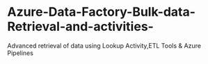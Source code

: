 # Azure-Data-Factory-Bulk-data-Retrieval-and-activities-
Advanced retrieval of data using Lookup Activity,ETL Tools &amp; Azure Pipelines 
